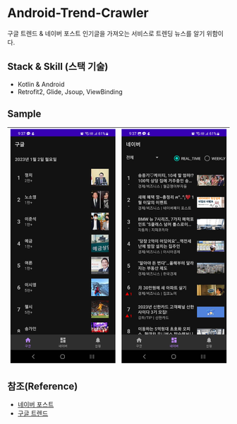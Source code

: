 # Android-Trend-Crawler
구글 트렌드 & 네이버 포스트 인기글을 가져오는 서비스로 트렌딩 뉴스를 알기 위함이다.

## Stack & Skill (스택 기술)
- Kotlin & Android
- Retrofit2, Glide, Jsoup, ViewBinding


## Sample
|<img src="https://github.com/cheonjoosung/Android-Trend-Crawler/blob/master/image/google.jpg">|<img src="https://github.com/cheonjoosung/Android-Trend-Crawler/blob/master/image/naver.jpg">|
|-|-|


## 참조(Reference)
- [네이버 포스트](https://trends.google.co.kr/trends/trendingsearches/daily?geo=KR)
- [구글 트렌드](https://post.naver.com/navigator.naver)